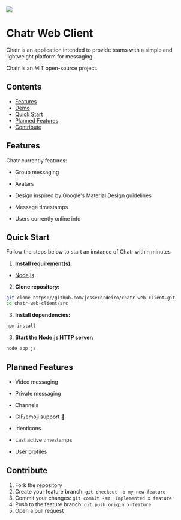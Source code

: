 <img src="http://i.imgur.com/1Tf2DfB.png"/>

# Chatr Web Client

Chatr is an application intended to provide teams with a simple and lightweight platform for messaging.

Chatr is an MIT open-source project.

## Contents

* [Features](#features)
* [Demo](https://github.com/jessecordeiro/chatr-web-client/tree/master/demo)
* [Quick Start](#quick-start)
* [Planned Features](#planned-features)
* [Contribute](#contribute)

## <a name="features"></a>Features

Chatr currently features: 

- Group messaging

- Avatars

- Design inspired by Google's Material Design guidelines

- Message timestamps

- Users currently online info

## <a name="quick-start"></a>Quick Start

Follow the steps below to start an instance of Chatr within minutes

1. **Install requirement(s):**
  + [Node.js](https://nodejs.org/)

2. **Clone repository:**

  ```bash
  git clone https://github.com/jessecordeiro/chatr-web-client.git
  cd chatr-web-client/src
  ```

3. **Install dependencies:**

  ```bash
  npm install
  ```
  
3. **Start the Node.js HTTP server:**

  ```bash
  node app.js
  ```
  
## <a name="planned-features"></a>Planned Features
- Video messaging

- Private messaging

- Channels

- GIF/emoji support :rocket:

- Identicons

- Last active timestamps

- User profiles

## <a name="contribute"></a>Contribute
1. Fork the repository
2. Create your feature branch: `git checkout -b my-new-feature`
3. Commit your changes: `git commit -am 'Implemented x feature'`
4. Push to the feature branch: `git push origin x-feature`
5. Open a pull request
